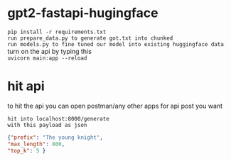 # gpt2-fastapi-hugingface
```pip install -r requirements.txt``` <br />
```run prepare_data.py to generate got.txt into chunked``` <br />
```run models.py to fine tuned our model into existing huggingface data```<br />
turn on the api by typing this<br />
```uvicorn main:app --reload```<br />

# hit api
to hit the api you can open postman/any other apps for api post you want<br />

```hit into localhost:8000/generate```<br />
```with this payload as json```<br />
```JSON 
{"prefix": "The young knight",
"max_length": 800,
"top_k": 5 }
```
